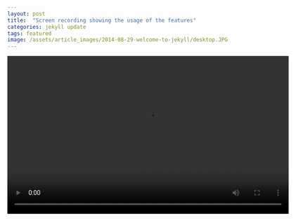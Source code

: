 ```yaml
---
layout: post
title:  "Screen recording showing the usage of the features"
categories: jekyll update
tags: featured
image: /assets/article_images/2014-08-29-welcome-to-jekyll/desktop.JPG
---
```

 
<video width="640" height="360" controls>
  <source src="test(1).mp4" type="video/mp4">
  Your browser does not support the video tag.
</video>

